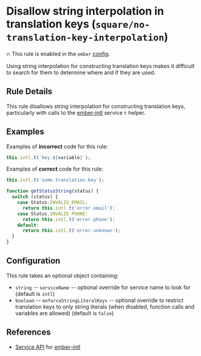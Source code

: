 # Disallow string interpolation in translation keys (`square/no-translation-key-interpolation`)

🔥 This rule is enabled in the `ember` [config](https://github.com/square/eslint-plugin-square/blob/master/README.md#configurations).

<!-- end auto-generated rule header -->

Using string interpolation for constructing translation keys makes it difficult to search for them to determine where and if they are used.

## Rule Details

This rule disallows string interpolation for constructing translation keys, particularly with calls to the [ember-intl] service `t` helper.

## Examples

Examples of **incorrect** code for this rule:

```js
this.intl.t(`key.${variable}`);
```

Examples of **correct** code for this rule:

```js
this.intl.t('some.translation.key');
```

```js
function getStatusString(status) {
  switch (status) {
    case Status.INVALID_EMAIL:
      return this.intl.t('error.email');
    case Status.INVALID_PHONE:
      return this.intl.t('error.phone');
    default:
      return this.intl.t('error.unknown');
  }
}
```

## Configuration

This rule takes an optional object containing:

- `string` -- `serviceName` -- optional override for service name to look for (default is `intl`)
- `boolean` -- `enforceStringLiteralKeys` -- optional override to restrict translation keys to only string literals (when disabled, function calls and variables are allowed) (default is `false`)

## References

- [Service API](https://ember-intl.github.io/ember-intl/versions/v4.0.0/docs/guide/ember-service-api) for [ember-intl]

[ember-intl]: https://github.com/ember-intl/ember-intl
